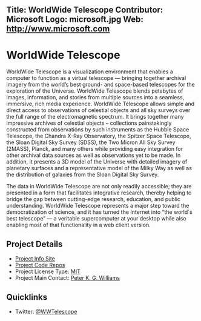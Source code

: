 Title: WorldWide Telescope
Contributor: Microsoft
Logo: microsoft.jpg
Web: http://www.microsoft.com
---
# WorldWide Telescope

WorldWide Telescope is a visualization environment that enables a computer to function as a virtual telescope — bringing together archival imagery from the world’s best ground- and space-based telescopes for the exploration of the Universe. WorldWide Telescope blends petabytes of images, information, and stories from multiple sources into a seamless, immersive, rich media experience.  WorldWide Telescope allows simple and direct access to observations of celestial objects and all sky surveys over the full range of the electromagnetic spectrum.  It brings together many impressive archives of celestial objects – collections painstakingly constructed from observations by such instruments as the Hubble Space Telescope, the Chandra X-Ray Observatory, the Spitzer Space Telescope, the Sloan Digital Sky Survey (SDSS), the Two Micron All Sky Survey (2MASS), Planck, and many others while providing easy integration for other archival data sources as well as observations yet to be made. In addition, it presents a 3D model of the Universe with detailed imagery of planetary surfaces and a representative model of the Milky Way as well as the distribution of galaxies from the Sloan Digital Sky Survey.

The data in WorldWide Telescope are not only readily accessible; they are presented in a form that facilitates integrative research, thereby helping to bridge the gap between cutting-edge research, education, and public understanding. WorldWide Telescope represents a major step toward the democratization of science, and it has turned the Internet into “the world´s best telescope” — a veritable supercomputer at your desktop while also enabling most of that functionality in a web client version.


## Project Details

* [Project Info Site](http://worldwidetelescope.org)
* [Project Code Repos](https://github.com/worldwidetelescope)
* Project License Type: [MIT](https://github.com/WorldWideTelescope/wwt-web-client/blob/master/LICENSE.md)
* Project Main Contact: [Peter K. G. Williams](https://github.com/pkgw)

## Quicklinks
* Twitter: [@WWTelescope](https://twitter.com/WWTelescope)
